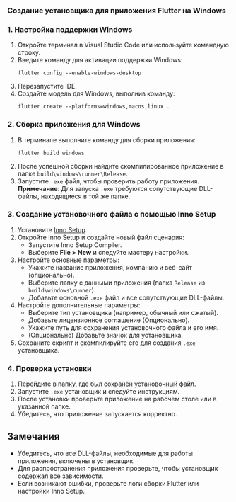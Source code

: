 ### Создание установщика для приложения Flutter на Windows
### 1. Настройка поддержки Windows
1. Откройте терминал в Visual Studio Code или используйте командную строку.
2. Введите команду для активации поддержки Windows:
   ```
   flutter config --enable-windows-desktop
   ```
3. Перезапустите IDE.
4. Создайте модель для Windows, выполнив команду:
   ```
   flutter create --platforms=windows,macos,linux .
   ```

### 2. Сборка приложения для Windows
1. В терминале выполните команду для сборки приложения:
   ```
   flutter build windows
   ```
2. После успешной сборки найдите скомпилированное приложение в папке `build\windows\runner\Release`.
3. Запустите `.exe` файл, чтобы проверить работу приложения.  
   **Примечание**: Для запуска `.exe` требуются сопутствующие DLL-файлы, находящиеся в той же папке.

### 3. Создание установочного файла с помощью Inno Setup
1. Установите [Inno Setup](https://jrsoftware.org/isinfo.php).
2. Откройте Inno Setup и создайте новый файл сценария:
   - Запустите Inno Setup Compiler.
   - Выберите **File > New** и следуйте мастеру настройки.
3. Настройте основные параметры:
   - Укажите название приложения, компанию и веб-сайт (опционально).
   - Выберите папку с данными приложения (папка `Release` из `build\windows\runner`).
   - Добавьте основной `.exe` файл и все сопутствующие DLL-файлы.
4. Настройте дополнительные параметры:
   - Выберите тип установщика (например, обычный или сжатый).
   - Добавьте лицензионное соглашение (Опционально).
   - Укажите путь для сохранения установочного файла и его имя.
   - (Опционально) Добавьте значок для установщика.
5. Сохраните скрипт и скомпилируйте его для создания `.exe` установщика.

### 4. Проверка установки
1. Перейдите в папку, где был сохранён установочный файл.
2. Запустите `.exe` установщик и следуйте инструкциям.
3. После установки проверьте приложение на рабочем столе или в указанной папке.
4. Убедитесь, что приложение запускается корректно.

## Замечания
- Убедитесь, что все DLL-файлы, необходимые для работы приложения, включены в установщик.
- Для распространения приложения проверьте, чтобы установщик содержал все зависимости.
- Если возникают ошибки, проверьте логи сборки Flutter или настройки Inno Setup.
